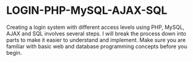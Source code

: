 # LOGIN-PHP-MySQL-AJAX-SQL
Creating a login system with different access levels using PHP, MySQL, AJAX and SQL involves several steps. I will break the process down into parts to make it easier to understand and implement. Make sure you are familiar with basic web and database programming concepts before you begin.
